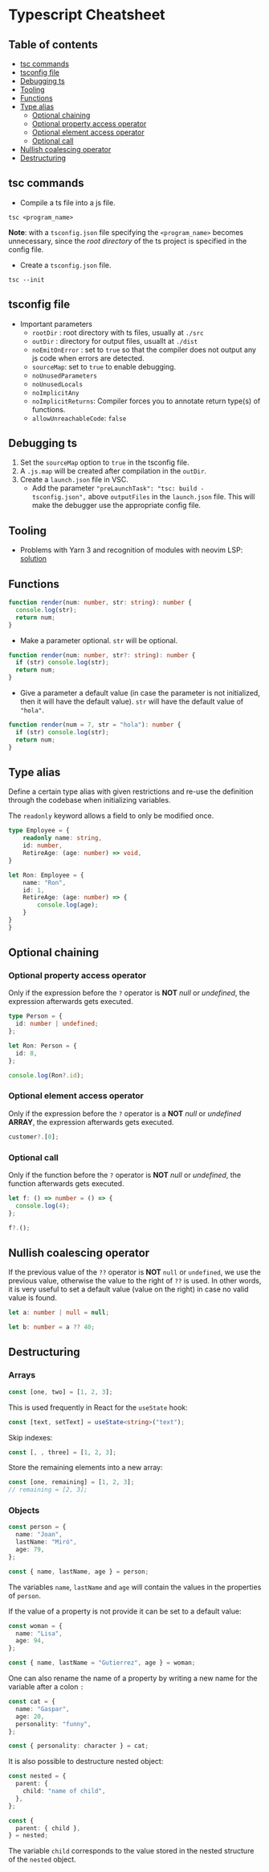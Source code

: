 # Typescript Cheatsheet

## Table of contents

<!-- vim-markdown-toc GFM -->

- [tsc commands](#tsc-commands)
- [tsconfig file](#tsconfig-file)
- [Debugging ts](#debugging-ts)
- [Tooling](#tooling)
- [Functions](#functions)
- [Type alias](#type-alias)
  - [Optional chaining](#optional-chaining)
  - [Optional property access operator](#optional-property-access-operator)
  - [Optional element access operator](#optional-element-access-operator)
  - [Optional call](#optional-call)
- [Nullish coalescing operator](#nullish-coalescing-operator)
- [Destructuring](#destructuring)

<!-- vim-markdown-toc -->

## tsc commands

- Compile a ts file into a js file.

```
tsc <program_name>
```

**Note**: with a `tsconfig.json` file specifying the `<program_name>` becomes unnecessary, since the _root directory_ of the ts project is specified in the config file.

- Create a `tsconfig.json` file.

```
tsc --init
```

## tsconfig file

- Important parameters
  - `rootDir` : root directory with ts files, usually at `./src`
  - `outDir` : directory for output files, usuallt at `./dist`
  - `noEmitOnError` : set to `true` so that the compiler does not output any js code when errors are detected.
  - `sourceMap`: set to `true` to enable debugging.
  - `noUnusedParameters`
  - `noUnusedLocals`
  - `noImplicitAny`
  - `noImplicitReturns`: Compiler forces you to annotate return type(s) of functions.
  - `allowUnreachableCode`: `false`

## Debugging ts

1. Set the `sourceMap` option to `true` in the tsconfig file.
2. A `.js.map` will be created after compilation in the `outDir`.
3. Create a `launch.json` file in VSC.
   - Add the parameter `"preLaunchTask": "tsc: build - tsconfig.json",` above `outputFiles` in the `launch.json` file. This will make the debugger use the appropriate config file.

## Tooling

- Problems with Yarn 3 and recognition of modules with neovim LSP: [solution](https://yarnpkg.com/getting-started/editor-sdks)

## Functions

```ts
function render(num: number, str: string): number {
  console.log(str);
  return num;
}
```

- Make a parameter optional. `str` will be optional.

```ts
function render(num: number, str?: string): number {
  if (str) console.log(str);
  return num;
}
```

- Give a parameter a default value (in case the parameter is not initialized, then it will have the default value). `str` will have the default value of `"hola"`.

```ts
function render(num = 7, str = "hola"): number {
  if (str) console.log(str);
  return num;
}
```

## Type alias

Define a certain type alias with given restrictions and re-use the definition through the codebase when initializing variables.

The `readonly` keyword allows a field to only be modified once.

```ts
type Employee = {
    readonly name: string,
    id: number,
    RetireAge: (age: number) => void,
}

let Ron: Employee = {
    name: "Ron",
    id: 1,
    RetireAge: (age: number) => {
        console.log(age);
    }
}
}
```

## Optional chaining

### Optional property access operator

Only if the expression before the `?` operator is **NOT** _null_ or _undefined_, the expression afterwards gets executed.

```ts
type Person = {
  id: number | undefined;
};

let Ron: Person = {
  id: 8,
};

console.log(Ron?.id);
```

### Optional element access operator

Only if the expression before the `?` operator is a **NOT** _null_ or _undefined_ **ARRAY**, the expression afterwards gets executed.

```ts
customer?.[0];
```

### Optional call

Only if the function before the `?` operator is **NOT** _null_ or _undefined_, the function afterwards gets executed.

```ts
let f: () => number = () => {
  console.log(4);
};

f?.();
```

## Nullish coalescing operator

If the previous value of the `??` operator is **NOT** `null` or `undefined`, we use the previous value, otherwise the value to the right of `??` is used.
In other words, it is very useful to set a default value (value on the right) in case no valid value is found.

```ts
let a: number | null = null;

let b: number = a ?? 40;
```

## Destructuring

### Arrays

```ts
const [one, two] = [1, 2, 3];
```

This is used frequently in React for the `useState` hook:

```ts
const [text, setText] = useState<string>("text");
```

Skip indexes:

```ts
const [, , three] = [1, 2, 3];
```

Store the remaining elements into a new array:

```ts
const [one, remaining] = [1, 2, 3];
// remaining = [2, 3];
```

### Objects

```ts
const person = {
  name: "Joan",
  lastName: "Miró",
  age: 79,
};

const { name, lastName, age } = person;
```

The variables `name`, `lastName` and `age` will contain the values in the properties of `person`.

If the value of a property is not provide it can be set to a default value:

```ts
const woman = {
  name: "Lisa",
  age: 94,
};

const { name, lastName = "Gutierrez", age } = woman;
```

One can also rename the name of a property by writing a new name for the variable after a colon `:`

```ts
const cat = {
  name: "Gaspar",
  age: 20,
  personality: "funny",
};

const { personality: character } = cat;
```

It is also possible to destructure nested object:

```ts
const nested = {
  parent: {
    child: "name of child",
  },
};

const {
  parent: { child },
} = nested;
```

The variable `child` corresponds to the value stored in the nested structure of the `nested` object.
